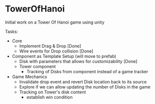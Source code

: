 # TowerOfHanoi

Initial work on a Tower Of Hanoi game using unity

Tasks:
- Core
  - Implement Drag & Drop [Done]
  - Wire events for Drop collision [Done]
- Component as Template Setup (will move to prefab)
  - Disk with parameters that allows for customizability [Done]
  - Tower component
    - Tracking of Disks from component instead of a game tracker
- Game Mechanics
  - Invalidate drop event and revert Disk location back to its source
  - Explore if we can allow updating the number of Disks in the game
  - Tracking on Tower's disk content
    - establish win condition

